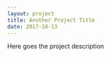 ```yaml
---
layout: project
title: Another Project Title
date: 2017-10-13
---
```


Here goes the project description
